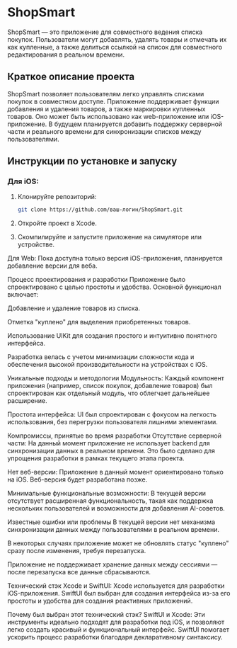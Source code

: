 # ShopSmart

ShopSmart — это приложение для совместного ведения списка покупок. Пользователи могут добавлять, удалять товары и отмечать их как купленные, а также делиться ссылкой на список для совместного редактирования в реальном времени.

## Краткое описание проекта

ShopSmart позволяет пользователям легко управлять списками покупок в совместном доступе. Приложение поддерживает функции добавления и удаления товаров, а также маркировки купленных товаров. Оно может быть использовано как web-приложение или iOS-приложение. В будущем планируется добавить поддержку серверной части и реального времени для синхронизации списков между пользователями.

## Инструкции по установке и запуску

### Для iOS:
1. Клонируйте репозиторий:
   ```bash
   git clone https://github.com/ваш-логин/ShopSmart.git
2. Откройте проект в Xcode.

3. Скомпилируйте и запустите приложение на симуляторе или устройстве.

Для Web:
Пока доступна только версия iOS-приложения, планируется добавление версии для веба.

Процесс проектирования и разработки
Приложение было спроектировано с целью простоты и удобства. Основной функционал включает:

Добавление и удаление товаров из списка.

Отметка "куплено" для выделения приобретенных товаров.

Использование UIKit для создания простого и интуитивно понятного интерфейса.

Разработка велась с учетом минимизации сложности кода и обеспечения высокой производительности на устройствах с iOS.

Уникальные подходы и методологии
Модульность: Каждый компонент приложения (например, список покупок, добавление товаров) был спроектирован как отдельный модуль, что облегчает дальнейшее расширение.

Простота интерфейса: UI был спроектирован с фокусом на легкость использования, без перегрузки пользователя лишними элементами.

Компромиссы, принятые во время разработки
Отсутствие серверной части: На данный момент приложение не использует backend для синхронизации данных в реальном времени. Это было сделано для упрощения разработки в рамках текущего этапа проекта.

Нет веб-версии: Приложение в данный момент ориентировано только на iOS. Веб-версия будет разработана позже.

Минимальные функциональные возможности: В текущей версии отсутствует расширенная функциональность, такая как поддержка нескольких пользователей и возможности для добавления AI-советов.

Известные ошибки или проблемы
В текущей версии нет механизма синхронизации данных между пользователями в реальном времени.

В некоторых случаях приложение может не обновлять статус "куплено" сразу после изменения, требуя перезапуска.

Приложение не поддерживает хранение данных между сессиями — после перезапуска все данные сбрасываются.

Технический стэк
Xcode и SwiftUI: Xcode используется для разработки iOS-приложения. SwiftUI был выбран для создания интерфейса из-за его простоты и удобства для создания реактивных приложений.

Почему был выбран этот технический стэк?
SwiftUI и Xcode: Эти инструменты идеально подходят для разработки под iOS, и позволяют легко создать красивый и функциональный интерфейс. SwiftUI помогает ускорить процесс разработки благодаря декларативному синтаксису.
